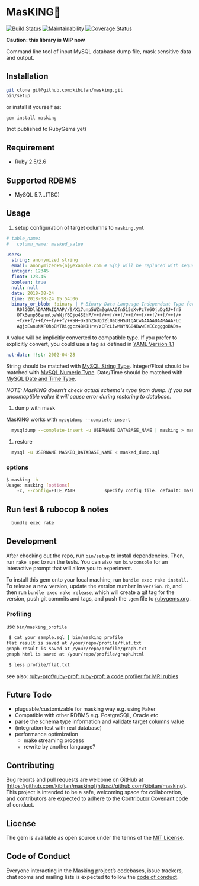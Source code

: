 # MasKING🤴

[![Build Status](https://travis-ci.org/kibitan/masking.svg?branch=master)](https://travis-ci.org/kibitan/masking)
[![Maintainability](https://api.codeclimate.com/v1/badges/290b3005ecc193a3d138/maintainability)](https://codeclimate.com/github/kibitan/masking/maintainability)
[![Coverage Status](https://coveralls.io/repos/github/kibitan/masking/badge.svg?branch=master)](https://coveralls.io/github/kibitan/masking?branch=master)

**Caution: this library is WIP now**

Command line tool of input MySQL database dump file, mask sensitive data and output.

## Installation

```bash
git clone git@github.com:kibitan/masking.git
bin/setup
```

or install it yourself as:

```bash
gem install masking
```

(not published to RubyGems yet)

## Requirement

* Ruby 2.5/2.6

## Supported RDBMS

* MySQL 5.7...(TBC)

## Usage

1. setup configuration of target columns to `masking.yml`

  ```yaml
  # table_name:
  #   column_name: masked_value

  users:
    string: anonymized string
    email: anonymized+%{n}@example.com # %{n} will be replaced with sequential number
    integer: 12345
    float: 123.45
    boolean: true
    null: null
    date: 2018-08-24
    time: 2018-08-24 15:54:06
    binary_or_blob: !binary | # Binary Data Language-Independent Type for YAML™ Version 1.1: http://yaml.org/type/binary.html
      R0lGODlhDAAMAIQAAP//9/X17unp5WZmZgAAAOfn515eXvPz7Y6OjuDg4J+fn5
      OTk6enp56enmlpaWNjY6Ojo4SEhP/++f/++f/++f/++f/++f/++f/++f/++f/+
      +f/++f/++f/++f/++f/++SH+Dk1hZGUgd2l0aCBHSU1QACwAAAAADAAMAAAFLC
      AgjoEwnuNAFOhpEMTRiggcz4BNJHrv/zCFcLiwMWYNG84BwwEeECcgggoBADs=
  ```

A value will be implicitly converted to compatible type. If you prefer to explicitly convert, you could use a tag as defined in [YAML Version 1.1 ](http://yaml.org/spec/current.html#id2503753)

```yaml
not-date: !!str 2002-04-28
```

String should be matched with [MySQL String Type]( https://dev.mysql.com/doc/refman/8.0/en/string-type-overview.html). Integer/Float should be matched with [MySQL Numeric Type](https://dev.mysql.com/doc/refman/8.0/en/numeric-type-overview.html). Date/Time should be matched with [MySQL Date and Time Type](https://dev.mysql.com/doc/refman/8.0/en/date-and-time-type-overview.html).

*NOTE: MasKING doesn't check actual schema's type from dump. If you put uncomaptible value it will cause error during restoring to database.*

1. dump with mask

  MasKING works with `mysqldump --complete-insert`

  ```bash
    mysqldump --complete-insert -u USERNAME DATABASE_NAME | masking > masked_dump.sql
  ```

1. restore

  ```bash
    mysql -u USERNAME MASKED_DATABASE_NAME < masked_dump.sql
  ```

### options

```bash
$ masking -h
Usage: masking [options]
    -c, --config=FILE_PATH           specify config file. default: masking.yml
```

## Run test & rubocop & notes

```bash
  bundle exec rake
```

## Development

After checking out the repo, run `bin/setup` to install dependencies. Then, run `rake spec` to run the tests. You can also run `bin/console` for an interactive prompt that will allow you to experiment.

To install this gem onto your local machine, run `bundle exec rake install`. To release a new version, update the version number in `version.rb`, and then run `bundle exec rake release`, which will create a git tag for the version, push git commits and tags, and push the `.gem` file to [rubygems.org](https://rubygems.org).

### Profiling

use `bin/masking_profile`

```bash
 $ cat your_sample.sql | bin/masking_profile
flat result is saved at /your/repo/profile/flat.txt
graph result is saved at /your/repo/profile/graph.txt
graph html is saved at /your/repo/profile/graph.html

 $ less profile/flat.txt
```

see also: [ruby-prof/ruby-prof: ruby-prof: a code profiler for MRI rubies](https://github.com/ruby-prof/ruby-prof)

## Future Todo

* pluguable/customizable for masking way e.g. using Faker
* Compatible with other RDBMS e.g. PostgreSQL, Oracle etc
* parse the schema type information and validate target columns value
* (integration test with real database)
* performance optimization
  * make streaming process
  * rewrite by another language?

## Contributing

Bug reports and pull requests are welcome on GitHub at [https://github.com/kibitan/masking](https://github.com/kibitan/masking). This project is intended to be a safe, welcoming space for collaboration, and contributors are expected to adhere to the [Contributor Covenant](http://contributor-covenant.org) code of conduct.

## License

The gem is available as open source under the terms of the [MIT License](https://opensource.org/licenses/MIT).

## Code of Conduct

Everyone interacting in the Masking project’s codebases, issue trackers, chat rooms and mailing lists is expected to follow the [code of conduct](https://github.com/kibitan/masking/blob/master/CODE_OF_CONDUCT.md).
